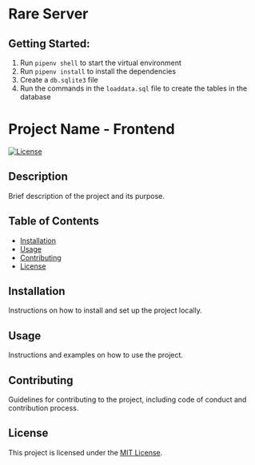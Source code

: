 # Rare Server
<!-- TODO: Add a description of the Rare application -->

## Getting Started:
1. Run `pipenv shell` to start the virtual environment
1. Run `pipenv install` to install the dependencies
1. Create a `db.sqlite3` file
1. Run the commands in the `loaddata.sql` file to create the tables in the database
<!-- TODO: As more of the project is filled in add the other steps to get this project running -->

# Project Name - Frontend

[![License](https://img.shields.io/badge/License-MIT-blue.svg)](https://opensource.org/licenses/MIT)

## Description

Brief description of the project and its purpose.

## Table of Contents

- [Installation](#installation)
- [Usage](#usage)
- [Contributing](#contributing)
- [License](#license)

## Installation

Instructions on how to install and set up the project locally.

## Usage

Instructions and examples on how to use the project.

## Contributing

Guidelines for contributing to the project, including code of conduct and contribution process.

## License

This project is licensed under the [MIT License](https://opensource.org/licenses/MIT).
